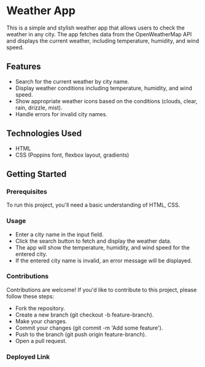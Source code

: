 # Weather App

This is a simple and stylish weather app that allows users to check the weather in any city. The app fetches data from the OpenWeatherMap API and displays the current weather, including temperature, humidity, and wind speed.

## Features

- Search for the current weather by city name.
- Display weather conditions including temperature, humidity, and wind speed.
- Show appropriate weather icons based on the conditions (clouds, clear, rain, drizzle, mist).
- Handle errors for invalid city names.

## Technologies Used
- HTML
- CSS (Poppins font, flexbox layout, gradients)


## Getting Started

### Prerequisites

To run this project, you'll need a basic understanding of HTML, CSS.

### Usage
- Enter a city name in the input field.
- Click the search button to fetch and display the weather data.
- The app will show the temperature, humidity, and wind speed for the entered city.
- If the entered city name is invalid, an error message will be displayed.

### Contributions
Contributions are welcome! If you'd like to contribute to this project, please follow these steps:

- Fork the repository.
- Create a new branch (git checkout -b feature-branch).
- Make your changes.
- Commit your changes (git commit -m 'Add some feature').
- Push to the branch (git push origin feature-branch).
- Open a pull request.

### Deployed Link
